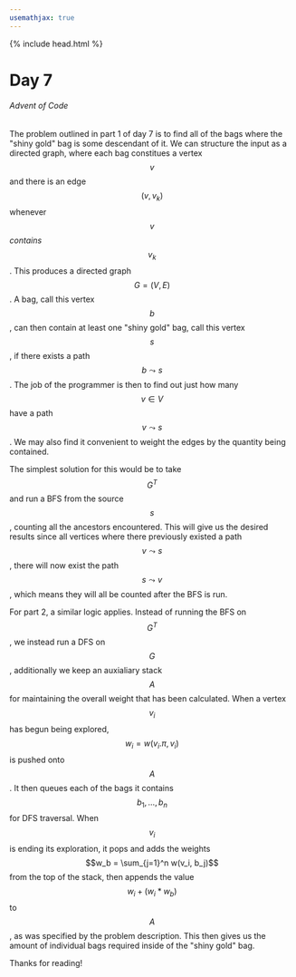 ```yaml
---
usemathjax: true
---
```

{% include head.html %}

# Day 7
###### Advent of Code

The problem outlined in part 1 of day 7 is to find all of the bags where the
"shiny gold" bag is some descendant of it. We can structure the input as a
directed graph, where each bag constitues a vertex $$v$$ and there is an edge <span>$$(v,
v_k)$$</span> whenever <span>$$v$$</span> *contains* <span>$$v_k$$</span>. This produces a directed graph <span>$$G = (V,
E)$$</span>. A bag, call this vertex <span>$$b$$</span>, can then contain at least one "shiny gold"
bag, call this vertex <span>$$s$$</span>, if there exists a path <span>$$b \leadsto s$$</span>. The job of the
programmer is then to find out just how many <span>$$v \in V$$</span> have a path <span>$$v \leadsto
s$$</span>. We may also find it convenient to weight the edges by the quantity being
contained.

The simplest solution for this would be to take $$G^T$$ and run a BFS from the
source $$s$$, counting all the ancestors encountered. This will give us the
desired results since all vertices where there previously existed a path $$v
\leadsto s$$, there will now exist the path $$s \leadsto v$$, which means they will
all be counted after the BFS is run.

For part 2, a similar logic applies. Instead of running the BFS on $$G^T$$, we
instead run a DFS on $$G$$, additionally we keep an auxialiary stack $$A$$ for maintaining the
overall weight that has been calculated. When a vertex $$v_i$$ has begun being explored,
$$w_i = w(v_i.\pi, v_i)$$ is pushed onto $$A$$. It then queues each of the bags it
contains $$b_1, \dots, b_n$$ for DFS traversal. When $$v_i$$ is ending its
exploration, it pops and adds the weights $$w_b = \sum_{j=1}^n w(v_i, b_j)$$ from
the top of the stack, then appends the value $$w_i + (w_i * w_b)$$ to $$A$$, as was
specified by the problem description. This then gives us the amount of
individual bags required inside of the "shiny gold" bag.

Thanks for reading!
